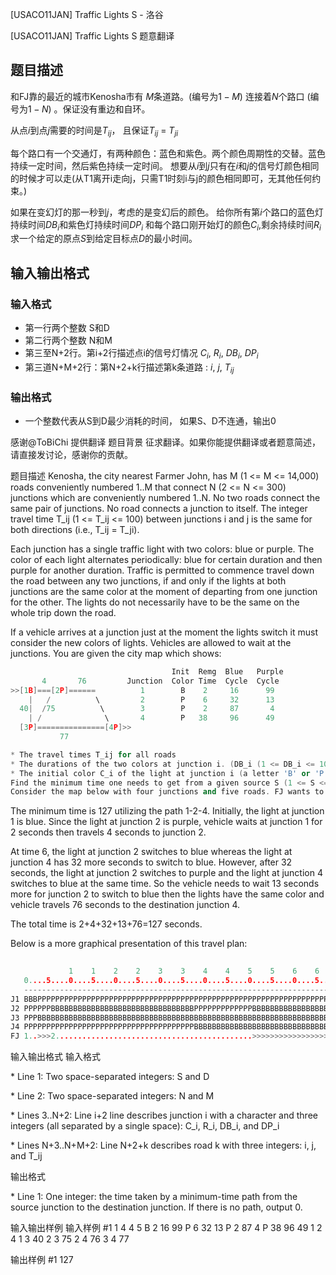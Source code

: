 



[USACO11JAN] Traffic Lights S - 洛谷














[USACO11JAN] Traffic Lights S
题意翻译
## **题目描述**

和FJ靠的最近的城市Kenosha市有 $M$条道路。(编号为$1-M$) 连接着$N$个路口 (编号为$1-N$) 。保证没有重边和自环。 

从点$i$到点$j$需要的时间是$T_{ij}$， 且保证$T_{ij}$ = $T_{ji}$

每个路口有一个交通灯，有两种颜色：蓝色和紫色。两个颜色周期性的交替。蓝色持续一定时间，然后紫色持续一定时间。
想要从$i$到$j$只有在$i$和$j$的信号灯颜色相同的时候才可以走(从T1离开i走向j，只需T1时刻i与j的颜色相同即可，无其他任何约束。)

如果在变幻灯的那一秒到$j$，考虑的是变幻后的颜色。
给你所有第$i$个路口的蓝色灯持续时间$DB_i$和紫色灯持续时间$DP_i$
和每个路口刚开始灯的颜色$C_i$,剩余持续时间$R_i$
求一个给定的原点$S$到给定目标点$D$的最小时间。

## 输入输出格式
###   输入格式
 * 第一行两个整数 S和D
 * 第二行两个整数 N和M
 * 第三至N+2行。第i+2行描述点i的信号灯情况 $C_i$,   $R_i$,  $DB_i$,   $DP_i$
 * 第三道N+M+2行：第N+2+k行描述第k条道路 : $i$, $j$, $T_{ij}$
###   输出格式
 * 一个整数代表从S到D最少消耗的时间， 如果S、D不连通，输出0

感谢@ToBiChi 提供翻译
题目背景
征求翻译。如果你能提供翻译或者题意简述，请直接发讨论，感谢你的贡献。

题目描述
Kenosha, the city nearest Farmer John, has M (1 <= M <= 14,000) roads conveniently numbered 1..M that connect N (2 <= N <= 300) junctions which are conveniently numbered 1..N. No two roads connect the same pair of junctions. No road connects a junction to itself. The integer travel time T\_ij (1 <= T\_ij <= 100) between junctions i and j is the same for both directions (i.e., T\_ij = T\_ji).

Each junction has a single traffic light with two colors: blue or purple. The color of each light alternates periodically: blue for certain duration and then purple for another duration.  Traffic is permitted to commence travel down the road between any two junctions, if and only if the lights at both junctions are the same color at the moment of departing from one junction for the other.  The lights do not necessarily have to be the same on the whole trip down the road.

If a vehicle arrives at a junction just at the moment the lights switch it must consider the new colors of lights. Vehicles are allowed to wait at the junctions. You are given the city map which shows:

```cpp
                                    Init  Remg  Blue   Purple
       4       76         Junction  Color Time  Cycle  Cycle
>>[1B]===[2P]======          1        B    2     16      99
    |   /          \         2        P    6     32      13
  40|  /75          \        3        P    2     87       4
    | /              \       4        P   38     96      49
  [3P]===============[4P]>>
           77
```
```cpp
* The travel times T_ij for all roads 
* The durations of the two colors at junction i. (DB_i (1 <= DB_i <= 100) for the blue light and DP_i (1 <= DP_i <= 100) for the purple light) 
* The initial color C_i of the light at junction i (a letter 'B' or 'P' with the obvious meaning) and the remaining time R_i (1 <= R_i <= 100) for this color to change 
Find the minimum time one needs to get from a given source S (1 <= S <= N) to a given destination D (1 <= D <= N; D != S). 
Consider the map below with four junctions and five roads. FJ wants to travel from junction 1 to junction 4. The first light is blue; the rest are purple. 
```
The minimum time is 127 utilizing the path 1-2-4.
Initially, the light at junction 1 is blue. Since the light at junction 2 is purple, vehicle waits at junction 1 for 2 seconds then travels 4 seconds to junction 2.

At time 6, the light at junction 2 switches to blue whereas the light at junction 4 has 32 more seconds to switch to blue. However, after 32 seconds, the light at junction 2 switches to purple and the light at junction 4 switches to blue at the same time. So the vehicle needs to wait 13 seconds more for junction 2 to switch to blue then the lights have the same color and vehicle travels 76 seconds to the destination junction 4.

The total time is 2+4+32+13+76=127 seconds. 

Below is a more graphical presentation of this travel plan:

```cpp
                                                                                                      1    1    1    1    1    1
             1    1    2    2    3    3    4    4    5    5    6    6    7    7    8    8    9    9    0    0    1    1    2    2
   0....5....0....5....0....5....0....5....0....5....0....5....0....5....0....5....0....5....0....5....0....5....0....5....0....5..
   --------------------------------------------------------------------------------------------------------------------------------
J1 BBBPPPPPPPPPPPPPPPPPPPPPPPPPPPPPPPPPPPPPPPPPPPPPPPPPPPPPPPPPPPPPPPPPPPPPPPPPPPPPPPPPPPPPPPPPPPPPPPPPPPBBBBBBBBBBBBBBBBPPPPPPPPPP
J2 PPPPPPBBBBBBBBBBBBBBBBBBBBBBBBBBBBBBBBPPPPPPPPPPPPPBBBBBBBBBBBBBBBBBBBBBBBBBBBBBBBBPPPPPPPPPPPPPBBBBBBBBBBBBBBBBBBBBBBBBBBBBBBBB
J3 PPPBBBBBBBBBBBBBBBBBBBBBBBBBBBBBBBBBBBBBBBBBBBBBBBBBBBBBBBBBBBBBBBBBBBBBBBBBBBBBBBBBBBBBBBPPPPBBBBBBBBBBBBBBBBBBBBBBBBBBBBBBBBBB
J4 PPPPPPPPPPPPPPPPPPPPPPPPPPPPPPPPPPPPPPBBBBBBBBBBBBBBBBBBBBBBBBBBBBBBBBBBBBBBBBBBBBBBBBBBBBBBBBBBBBBBBBBBBBBBBBBBBBBBBBBBBBBBBBBB
FJ 1..>>>2............................................>>>>>>>>>>>>>>>>>>>>>>>>>>>>>>>>>>>>>>>>>>>>>>>>>>>>>>>>>>>>>>>>>>>>>>>>>>>>4
```
输入输出格式
输入格式

\* Line 1: Two space-separated integers: S and D

\* Line 2: Two space-separated integers: N and M

\* Lines 3..N+2: Line i+2 line describes junction i with a character and three integers (all separated by a single space): C\_i, R\_i, DB\_i, and DP\_i

\* Lines N+3..N+M+2: Line N+2+k describes road k with three integers: i, j, and T\_ij

输出格式

\* Line 1: One integer: the time taken by a minimum-time path from the source junction to the destination junction. If there is no path, output 0.

输入输出样例
输入样例 #1
1 4 
4 5 
B 2 16 99 
P 6 32 13 
P 2 87 4 
P 38 96 49 
1 2 4 
1 3 40 
2 3 75 
2 4 76 
3 4 77 

输出样例 #1
127 







